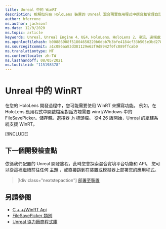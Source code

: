 ```yaml
---
title: Unreal 中的 WinRT
description: 瞭解如何在 HoloLens 裝置的 Unreal 混合現實應用程式中撰寫和管理自訂 WinRT 功能。
author: hferrone
ms.author: jacksonf
ms.date: 12/9/2020
ms.topic: article
keywords: Unreal、Unreal Engine 4、UE4、HoloLens、HoloLens 2、串流、遠端處理、混合現實、開發、入門、功能、新專案、模擬器、檔、指南、功能、全像投影、遊戲開發、混合現實耳機、windows mixed reality 耳機、虛擬實境耳機、WinRT、DLL
ms.openlocfilehash: b00886908f51804650220b6dbb7b3bfe4184cf33b505e3bd278327d1669c5067
ms.sourcegitcommit: a1c086aa83d381129e62f9d8942f0fc889ffcab0
ms.translationtype: MT
ms.contentlocale: zh-TW
ms.lasthandoff: 08/05/2021
ms.locfileid: "115198378"
---
```

# <a name="winrt-in-unreal"></a>Unreal 中的 WinRT

在您的 HoloLens 開發過程中，您可能需要使用 WinRT 來撰寫功能。 例如，在 HoloLens 應用程式中開啟檔案對話方塊需要 winrt/Windows 中的 FileSavePicker。儲存體。選擇器 .h 標頭檔。 從4.26 版開始，Unreal 的組建系統支援 WinRT。

[!INCLUDE[](includes/tabs-winRT.md)]

## <a name="next-development-checkpoint"></a>下一個開發檢查點

依循我們配置的 Unreal 開發旅程，此時您會探索混合實境平台功能和 API。 您可以從這裡繼續前往任何 [主題](unreal-development-overview.md#3-advanced-features) ，或直接跳到在裝置或模擬器上部署您的應用程式。

> [!div class="nextstepaction"]
> [部署至裝置](unreal-deploying.md)

## <a name="see-also"></a>另請參閱

* [C + +/WinRT Api](/windows/uwp/cpp-and-winrt-apis/)
* [FileSavePicker 類別](/uwp/api/Windows.Storage.Pickers.FileSavePicker) 
* [Unreal 協力廠商程式庫](https://docs.unrealengine.com/Programming/BuildTools/UnrealBuildTool/ThirdPartyLibraries/index.html)